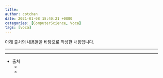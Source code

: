 ```yaml
---
title: 
author: cotchan 
date: 2021-01-08 18:40:21 +0800 
categories: [ComputerScience, Voca]
tags: [voca]
---
```


아래 출처의 내용들을 바탕으로 작성한 내용입니다.    

---


---
+ 출처
    + []()
    + []()
